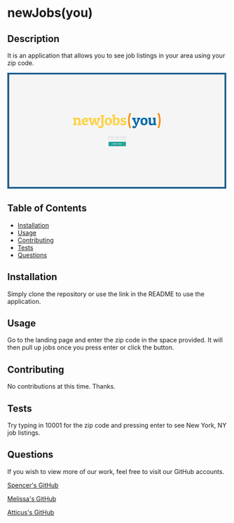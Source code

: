 # newJobs(you)

## Description

It is an application that allows you to see job listings in your area using your zip code.

![alt text](./assets/images/newjobsyou-screenshot.png)

## Table of Contents

- [Installation](#installation)
- [Usage](#usage)
- [Contributing](#contributing)
- [Tests](#tests)
- [Questions](#questions)
  <a name="installation"></a>

## Installation

Simply clone the repository or use the link in the README to use the application.
<a name="usage"></a>

## Usage

Go to the landing page and enter the zip code in the space provided. It will then pull up jobs once you press enter or click the button.

<a name="contributing"></a>

## Contributing

No contributions at this time. Thanks.
<a name="tests"></a>

## Tests

Try typing in 10001 for the zip code and pressing enter to see New York, NY job listings.
<a name="questions"></a>

## Questions

If you wish to view more of our work, feel free to visit our GitHub accounts.

[Spencer's GitHub](https://github.com/SpencerHulse)

[Melissa's GitHub](https://github.com/mets0811)

[Atticus's GitHub](https://github.com/Atticus-Robinson)
